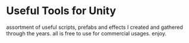 # Useful Tools for Unity

assortment of useful scripts, prefabs and effects I created and gathered through the years.
all is free to use for commercial usages.
enjoy.
